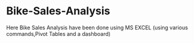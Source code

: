 # Bike-Sales-Analysis
Here Bike Sales Analysis have been done using MS EXCEL (using various commands,Pivot Tables and a dashboard)
